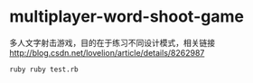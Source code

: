 # multiplayer-word-shoot-game
多人文字射击游戏，目的在于练习不同设计模式，相关链接 http://blog.csdn.net/lovelion/article/details/8262987

`ruby
ruby test.rb
`
